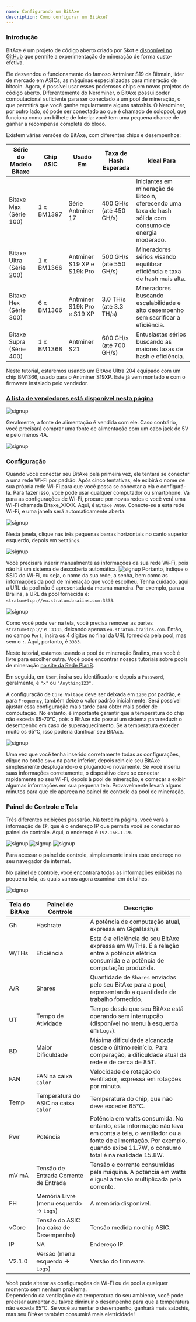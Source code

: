 ```yaml
---
name: Configurando um BitAxe
description: Como configurar um BitAxe?
---
```


### Introdução

BitAxe é um projeto de código aberto criado por Skot e [disponível no GitHub](https://github.com/skot/bitaxe) que permite a experimentação de mineração de forma custo-efetiva.

Ele desvendou o funcionamento do famoso Antminer S19 da Bitmain, líder de mercado em ASICs, as máquinas especializadas para mineração de bitcoin. Agora, é possível usar esses poderosos chips em novos projetos de código aberto. Diferentemente do Nerdminer, o BitAxe possui poder computacional suficiente para ser conectado a um pool de mineração, o que permitirá que você ganhe regularmente alguns satoshis. O Nerdminer, por outro lado, só pode ser conectado ao que é chamado de solopool, que funciona como um bilhete de loteria: você tem uma pequena chance de ganhar a recompensa completa do bloco.

Existem várias versões do BitAxe, com diferentes chips e desempenhos:

| Série do Modelo Bitaxe   | Chip ASIC | Usado Em                    | Taxa de Hash Esperada       | Ideal Para                                                                                                 |
| ------------------------ | --------- | --------------------------- | --------------------------- | ---------------------------------------------------------------------------------------------------------- |
| Bitaxe Max (Série 100)   | 1 x BM1397| Série Antminer 17           | 400 GH/s (até 450 GH/s)     | Iniciantes em mineração de Bitcoin, oferecendo uma taxa de hash sólida com consumo de energia moderado.    |
| Bitaxe Ultra (Série 200) | 1 x BM1366| Antminer S19 XP e S19k Pro  | 500 GH/s (até 550 GH/s)     | Mineradores sérios visando equilibrar eficiência e taxa de hash mais alta.                                 |
| Bitaxe Hex (Série 300)   | 6 x BM1366| Antminer S19k Pro e S19 XP  | 3.0 TH/s (até 3.3 TH/s)     | Mineradores buscando escalabilidade e alto desempenho sem sacrificar a eficiência.                         |
| Bitaxe Supra (Série 400) | 1 x BM1368| Antminer S21                | 600 GH/s (até 700 GH/s)     | Entusiastas sérios buscando as maiores taxas de hash e eficiência.                                         |

Neste tutorial, estaremos usando um BitAxe Ultra 204 equipado com um chip BM1366, usado para o Antminer S19XP. Este já vem montado e com o firmware instalado pelo vendedor.

### [A lista de vendedores está disponível nesta página](https://bitaxe.org/legit.html)

![signup](assets/2.webp)

Geralmente, a fonte de alimentação é vendida com ele. Caso contrário, você precisará comprar uma fonte de alimentação com um cabo jack de 5V e pelo menos 4A.

![signup](assets/1.webp)

### Configuração
Quando você conectar seu BitAxe pela primeira vez, ele tentará se conectar a uma rede Wi-Fi por padrão. Após cinco tentativas, ele exibirá o nome de sua própria rede Wi-Fi para que você possa se conectar a ela e configurá-la.
Para fazer isso, você pode usar qualquer computador ou smartphone. Vá para as configurações de Wi-Fi, procure por novas redes e você verá uma Wi-Fi chamada Bitaxe_XXXX. Aqui, é `Bitaxe_A859`. Conecte-se a esta rede Wi-Fi, e uma janela será automaticamente aberta.

![signup](assets/3.webp)

Nesta janela, clique nas três pequenas barras horizontais no canto superior esquerdo, depois em `Settings`.

![signup](assets/4.webp)

Você precisará inserir manualmente as informações da sua rede Wi-Fi, pois não há um sistema de descoberta automática.
![signup](assets/5.webp)
Portanto, indique o SSID do Wi-Fi, ou seja, o nome da sua rede, a senha, bem como as informações da pool de mineração que você escolheu. Tenha cuidado, aqui a URL da pool não é apresentada da mesma maneira. Por exemplo, para a Braiins, a URL da pool fornecida é: `stratum+tcp://eu.stratum.braiins.com:3333`.

![signup](assets/6.webp)

Como você pode ver na tela, você precisa remover as partes `stratum+tcp://` e `:3333`, deixando apenas `eu.stratum.braiins.com`. Então, no campo `Port`, insira os 4 dígitos no final da URL fornecida pela pool, mas sem o `:`. Aqui, portanto, é `3333`.

Neste tutorial, estamos usando a pool de mineração Braiins, mas você é livre para escolher outra. Você pode encontrar nossos tutoriais sobre pools de mineração [no site da Rede PlanB](https://planb.network/en/tutorials/mining).

Em seguida, em `User`, insira seu identificador e depois a `Password`, geralmente, é `"x"` ou `"Anything123"`.

A configuração de `Core Voltage` deve ser deixada em `1200` por padrão, e para `Frequency`, também deixe o valor padrão inicialmente. Será possível ajustar essa configuração mais tarde para obter mais poder de computação. No entanto, é importante garantir que a temperatura do chip não exceda 65-70°C, pois o BitAxe não possui um sistema para reduzir o desempenho em caso de superaquecimento. Se a temperatura exceder muito os 65°C, isso poderia danificar seu BitAxe.

![signup](assets/7.webp)

Uma vez que você tenha inserido corretamente todas as configurações, clique no botão `Save` na parte inferior, depois reinicie seu BitAxe simplesmente desplugando-o e plugando-o novamente.
Se você inseriu suas informações corretamente, o dispositivo deve se conectar rapidamente ao seu Wi-Fi, depois à pool de mineração, e começar a exibir algumas informações em sua pequena tela. Provavelmente levará alguns minutos para que ele apareça no painel de controle da pool de mineração.
### Painel de Controle e Tela

Três diferentes exibições passarão. Na terceira página, você verá a informação de `IP`, que é o endereço IP que permite você se conectar ao painel de controle. Aqui, o endereço é `192.168.1.19`.

![signup](assets/8.webp) ![signup](assets/9.webp) ![signup](assets/10.webp)

Para acessar o painel de controle, simplesmente insira este endereço no seu navegador de internet.

No painel de controle, você encontrará todas as informações exibidas na pequena tela, as quais vamos agora examinar em detalhes.

![signup](assets/11.webp)

| Tela do BitAxe | Painel de Controle                          | Descrição                                                                                                                                                                                                                   |
| -------------- | ------------------------------------------- | --------------------------------------------------------------------------------------------------------------------------------------------------------------------------------------------------------------------------- |
| Gh             | Hashrate                                    | A potência de computação atual, expressa em GigaHash/s                                                                                                                                                                      |
| W/THs          | Eficiência                                  | Esta é a eficiência do seu BitAxe expressa em W/THs. É a relação entre a potência elétrica consumida e a potência de computação produzida.                                                                                  |
| A/R            | Shares                                      | Quantidade de `Shares` enviadas pelo seu BitAxe para a pool, representando a quantidade de trabalho fornecido.                                                                                                             |
| UT             | Tempo de Atividade                          | Tempo desde que seu BitAxe está operando sem interrupção (disponível no menu à esquerda em `Logs`).                                                                                                                        |
| BD            | Maior Dificuldade                           | Máxima dificuldade alcançada desde o último reinício. Para comparação, a dificuldade atual da rede é de cerca de 85T.                                                                                                     |
| FAN           | FAN na caixa `Calor`                        | Velocidade de rotação do ventilador, expressa em rotações por minuto.                                                                                                                                                     |
| Temp          | Temperatura do ASIC na caixa `Calor`        | Temperatura do chip, que não deve exceder 65°C.                                                                                                                                                                           |
| Pwr           | Potência                                    | Potência em watts consumida. No entanto, esta informação não leva em conta a tela, o ventilador ou a fonte de alimentação. Por exemplo, quando exibe 11.7W, o consumo total é na realidade 15.8W.                       |
| mV mA         | Tensão de Entrada Corrente de Entrada       | Tensão e corrente consumidas pela máquina. A potência em watts é igual à tensão multiplicada pela corrente.                                                                                                               |
| FH            | Memória Livre (menu esquerdo -> `Logs`)     | A memória disponível.                                                                                                                                                                                                    |
| vCore         | Tensão do ASIC (na caixa de Desempenho)     | Tensão medida no chip ASIC.                                                                                                                                                                                               |
| IP            | NA                                          | Endereço IP.                                                                                                                                                                                                              |
| V2.1.0        | Versão (menu esquerdo -> `Logs`)            | Versão do firmware.                                                                                                                                                                                                       |
Você pode alterar as configurações de Wi-Fi ou de pool a qualquer momento sem nenhum problema.  
Dependendo da ventilação e da temperatura do seu ambiente, você pode precisar aumentar ou talvez diminuir o desempenho para que a temperatura não exceda 65°C. Se você aumentar o desempenho, ganhará mais satoshis, mas seu BitAxe também consumirá mais eletricidade!